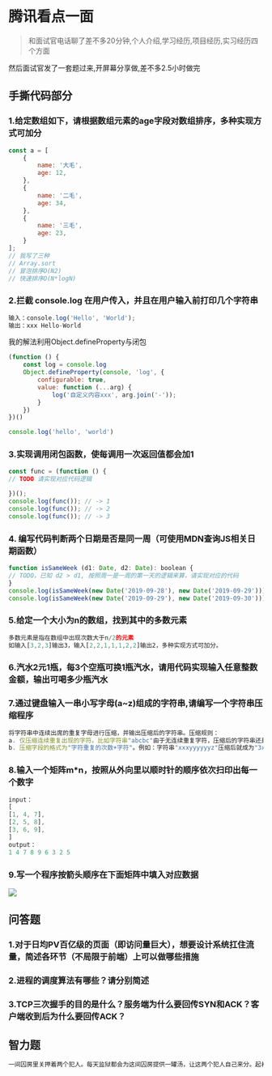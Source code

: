 # 腾讯看点一面
>和面试官电话聊了差不多20分钟,个人介绍,学习经历,项目经历,实习经历四个方面

然后面试官发了一套题过来,开屏幕分享做,差不多2.5小时做完

## 手撕代码部分
### 1.给定数组如下，请根据数组元素的age字段对数组排序，多种实现方式可加分
```js
const a = [
    {
        name: '大毛',
        age: 12,
    },
    {
        name: '二毛',
        age: 34,
    },
    {
        name: '三毛',
        age: 23,
    }
];
// 我写了三种
// Array.sort
// 冒泡排序O(N2)
// 快速排序O(N*logN)
```

### 2.拦截 console.log 在用户传入，并且在用户输入前打印几个字符串
```js
输入：console.log('Hello', 'World');
输出：xxx Hello-World
```
我的解法利用Object.defineProperty与闭包
```js
(function () {
    const log = console.log
    Object.defineProperty(console, 'log', {
        configurable: true,
        value: function (...arg) {
            log('自定义内容xxx', arg.join('-'));
        }
    })
})()

console.log('hello', 'world')
```

### 3.实现调用闭包函数，使每调用一次返回值都会加1
```js
const func = (function () {
// TODO 请实现对应代码逻辑

})();
console.log(func()); // -> 1
console.log(func()); // -> 2
console.log(func()); // -> 3
```

### 4. 编写代码判断两个日期是否是同一周（可使用MDN查询JS相关日期函数）
```js
function isSameWeek (d1: Date, d2: Date): boolean {
// TODO，已知 d2 > d1, 按照周一是一周的第一天的逻辑来算，请实现对应的代码
}
console.log(isSameWeek(new Date('2019-09-28'), new Date('2019-09-29')));   // true
console.log(isSameWeek(new Date('2019-09-29'), new Date('2019-09-30')));   // false
```

### 5.给定一个大小为n的数组，找到其中的多数元素
```js
多数元素是指在数组中出现次数大于n/2的元素
如输入[3,2,3]输出3，输入[2,2,1,1,1,2,2]输出2，多种实现方式可加分。
```

### 6.汽水2元1瓶，每3个空瓶可换1瓶汽水，请用代码实现输入任意整数金额，输出可喝多少瓶汽水

### 7.通过键盘输入一串小写字母(a~z)组成的字符串,请编写一个字符串压缩程序
```js
将字符串中连续出席的重复字母进行压缩，并输出压缩后的字符串。压缩规则：
a. 仅压缩连续重复出现的字符。比如字符串"abcbc"由于无连续重复字符，压缩后的字符串还是"abcbc"。
b. 压缩字段的格式为"字符重复的次数+字符"。例如：字符串"xxxyyyyyyz"压缩后就成为"3x6yz"。
```

### 8.输入一个矩阵m*n，按照从外向里以顺时针的顺序依次扫印出每一个数字
```js
input：
[
[1, 4, 7],
[2, 5, 8],
[3, 6, 9],
]
output：
1 4 7 8 9 6 3 2 5
```
### 9.写一个程序按箭头顺序在下面矩阵中填入对应数据
![](https://qqadapt.qpic.cn/txdocpic/0/21dd4035efcbb8b226548ee06f1bab22/0?w=660&h=387)


## 问答题
### 1.对于日均PV百亿级的页面（即访问量巨大），想要设计系统扛住流量，简述各环节（不局限于前端）上可以做哪些措施

### 2.进程的调度算法有哪些？请分别简述

### 3.TCP三次握手的目的是什么？服务端为什么要回传SYN和ACK？客户端收到后为什么要回传ACK？

## 智力题
```js
一间囚房里关押着两个犯人。每天监狱都会为这间囚房提供一罐汤，让这两个犯人自己来分。起初，这两个人经常会发生争执，因为他们总是有人认为对方的汤比自己的多。后来他们找到了一个两全其美的办法：一个人分汤，让另一个人先选。于是争端就这么解决了。可是，现在这间囚房里又加进来一个新犯人，现在是三个人来分汤。必须寻找一个新的方法来维持他们之间的和平。该怎么办呢？
```

<tongji/>